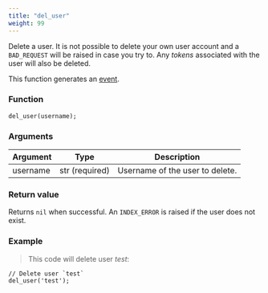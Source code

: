 ```yaml
---
title: "del_user"
weight: 99
---
```


Delete a user. It is not possible to delete your own user account and a `BAD_REQUEST` will be raised in case you try to.
Any *tokens* associated with the user will also be deleted.

This function generates an [event](../../events).

### Function

`del_user(username);`

### Arguments

Argument | Type | Description
-------- | ---- | -----------
username | str (required) | Username of the user to delete.

### Return value

Returns `nil` when successful. An `INDEX_ERROR` is raised if the user does not exist.

### Example

> This code will delete user *test*:

```thingsdb,syntax_only,@t
// Delete user `test`
del_user('test');
```
